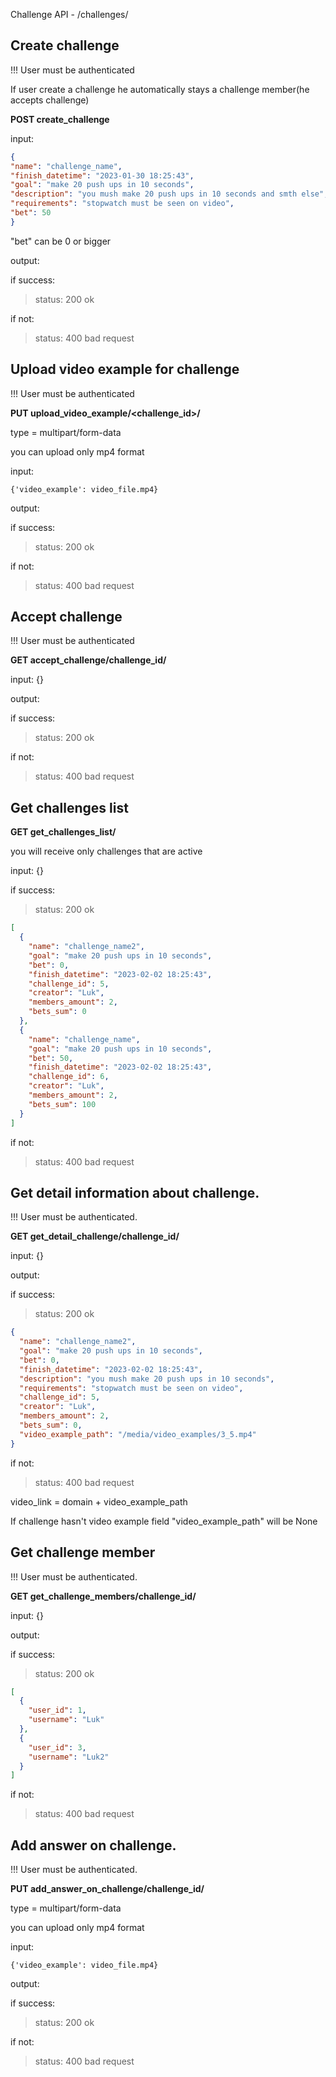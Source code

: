 Challenge API - /challenges/
## Create challenge
!!! User must be authenticated

If user create a challenge  he automatically stays a challenge member(he accepts challenge)

**POST create_challenge**

input:
```json
{
"name": "challenge_name",
"finish_datetime": "2023-01-30 18:25:43",
"goal": "make 20 push ups in 10 seconds",
"description": "you mush make 20 push ups in 10 seconds and smth else",
"requirements": "stopwatch must be seen on video",
"bet": 50
}
```
"bet" can be 0 or bigger

output:

if success:</br>
>status: 200 ok
> 
if not: 
>status: 400 bad request


## Upload video example for challenge
!!! User must be authenticated

**PUT upload_video_example/<challenge_id>/**

type = multipart/form-data

you can upload only mp4 format

input:
```multipart/form-data
{'video_example': video_file.mp4}
```

output:

if success:
> status: 200 ok

if not:
> status: 400 bad request


## Accept challenge
!!! User must be authenticated

**GET accept_challenge/challenge_id/**

input: {}

output:

if success:
> status: 200 ok

if not:
> status: 400 bad request


## Get challenges list
**GET get_challenges_list/**

you will receive only challenges that are active

input: {}

if success:
> status: 200 ok
```json
[
  {
    "name": "challenge_name2",
    "goal": "make 20 push ups in 10 seconds",
    "bet": 0,
    "finish_datetime": "2023-02-02 18:25:43",
    "challenge_id": 5,
    "creator": "Luk",
    "members_amount": 2,
    "bets_sum": 0
  },
  {
    "name": "challenge_name",
    "goal": "make 20 push ups in 10 seconds",
    "bet": 50,
    "finish_datetime": "2023-02-02 18:25:43",
    "challenge_id": 6,
    "creator": "Luk",
    "members_amount": 2,
    "bets_sum": 100
  }
]
```

if not:
> status: 400 bad request


## Get detail information about challenge.
!!! User must be authenticated.

**GET get_detail_challenge/challenge_id/**

input: {}

output:

if success:
> status: 200 ok
```json
{
  "name": "challenge_name2",
  "goal": "make 20 push ups in 10 seconds",
  "bet": 0,
  "finish_datetime": "2023-02-02 18:25:43",
  "description": "you mush make 20 push ups in 10 seconds",
  "requirements": "stopwatch must be seen on video",
  "challenge_id": 5,
  "creator": "Luk",
  "members_amount": 2,
  "bets_sum": 0,
  "video_example_path": "/media/video_examples/3_5.mp4"
}
```

if not:
> status: 400 bad request

video_link = domain + video_example_path

If challenge hasn't video example field "video_example_path" will be None




## Get challenge member
!!! User must be authenticated.

**GET get_challenge_members/challenge_id/**

input: {}

output:

if success:
> status: 200 ok
```json
[
  {
    "user_id": 1,
    "username": "Luk"
  },
  {
    "user_id": 3,
    "username": "Luk2"
  }
]
```

if not:
> status: 400 bad request


## Add answer on challenge.
!!! User must be authenticated.

**PUT add_answer_on_challenge/challenge_id/**

type = multipart/form-data

you can upload only mp4 format

input:
```multipart/form-data
{'video_example': video_file.mp4}
```

output:

if success:
> status: 200 ok

if not:
> status: 400 bad request









